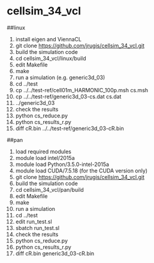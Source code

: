 # cellsim_34_vcl

##linux
1. install eigen and ViennaCL
2. git clone https://github.com/jrugis/cellsim_34_vcl.git
3. build the simulation code
  1. cd cellsim_34_vcl/linux/build
  2. edit Makefile
  3. make
4. run a simulation (e.g. generic3d_03)
  1. cd ../test
  2. cp ../../test-ref/cell01m_HARMONIC_100p.msh cs.msh
  3. cp ../../test-ref/generic3d_03-cs.dat cs.dat
  4. ../generic3d_03
5. check the results
  1. python cs_reduce.py
  2. python cs_results_r.py
  3. diff cR.bin ../../test-ref/generic3d_03-cR.bin

##pan
1. load required modules
  1. module load intel/2015a
  2. module load Python/3.5.0-intel-2015a
  3. module load CUDA/7.5.18 (for the CUDA version only)
2. git clone https://github.com/jrugis/cellsim_34_vcl.git
3. build the simulation code
  1. cd cellsim_34_vcl/pan/build
  2. edit Makefile
  3. make
4. run a simulation
  1. cd ../test
  2. edit run_test.sl
  3. sbatch run_test.sl
5. check the results
  1. python cs_reduce.py
  2. python cs_results_r.py
  3. diff cR.bin generic3d_03-cR.bin
